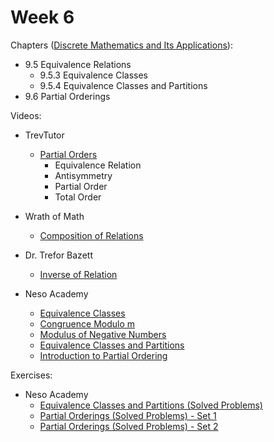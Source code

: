 # Week 6

Chapters ([Discrete Mathematics and Its Applications](https://annas-archive.org/md5/fbd2bb38796aca68b86da621fe6b0fad)):
- 9.5 Equivalence Relations
    - 9.5.3 Equivalence Classes
    - 9.5.4 Equivalence Classes and Partitions
- 9.6 Partial Orderings

Videos:
- TrevTutor
    - [Partial Orders](https://www.youtube.com/watch?v=R36F8CWAi2k)
        - Equivalence Relation
        - Antisymmetry
        - Partial Order
        - Total Order
- Wrath of Math
    - [Composition of Relations](https://www.youtube.com/watch?v=1gkUKbrIssY)

- Dr. Trefor Bazett
    - [Inverse of Relation](https://www.youtube.com/watch?v=cQiyDUiIcOQ)

- Neso Academy
    - [Equivalence Classes](https://www.youtube.com/watch?v=TbCk79SoCYw)
    - [Congruence Modulo m](https://www.youtube.com/watch?v=-SpWfD4WsmM)
    - [Modulus of Negative Numbers](https://www.youtube.com/watch?v=AbGVbgQre7I)
    - [Equivalence Classes and Partitions](https://www.youtube.com/watch?v=hrumNRQwTV8)
    - [Introduction to Partial Ordering](https://www.youtube.com/watch?v=saAkSk_arPA)

Exercises:
- Neso Academy
    - [Equivalence Classes and Partitions (Solved Problems)](https://www.youtube.com/watch?v=CkAGZ69dQNk)
    - [Partial Orderings (Solved Problems) - Set 1](https://www.youtube.com/watch?v=EsfhqlxIDYU)
    - [Partial Orderings (Solved Problems) - Set 2](https://www.youtube.com/watch?v=cqPVG8e8daY)